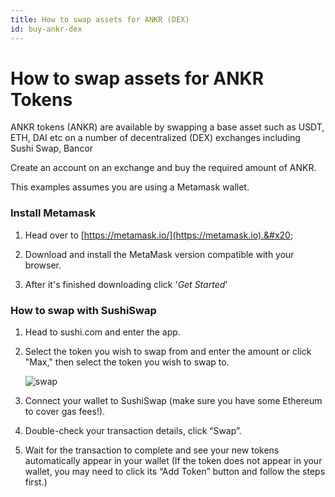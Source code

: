 ```yaml
---
title: How to swap assets for ANKR (DEX)
id: buy-ankr-dex
---
```


# How to swap assets for ANKR Tokens

ANKR tokens (ANKR) are available by swapping a base asset such as USDT, ETH, DAI etc on a number of decentralized (DEX) exchanges including Sushi Swap, Bancor

Create an account on an exchange and buy the required amount of ANKR.

This examples assumes you are using a Metamask wallet.

### Install Metamask

1. Head over to [https://metamask.io/](https://metamask.io).&#x20;

2. Download and install the MetaMask version compatible with your browser.&#x20;

3.  After it's finished downloading click '*Get Started*'

### How to swap with SushiSwap

1. Head to sushi.com and enter the app.

2. Select the token you wish to swap from and enter the amount or click "Max," then select the token you wish to swap to.

    ![swap](@site/static/img/sushiswap-ankr.png)

3. Connect your wallet to SushiSwap (make sure you have some Ethereum to cover gas fees!).

4. Double-check your transaction details, click “Swap”.

5. Wait for the transaction to complete and see your new tokens automatically appear in your wallet (If the token does not appear in your wallet, you may need to click its “Add Token” button and follow the steps first.)

